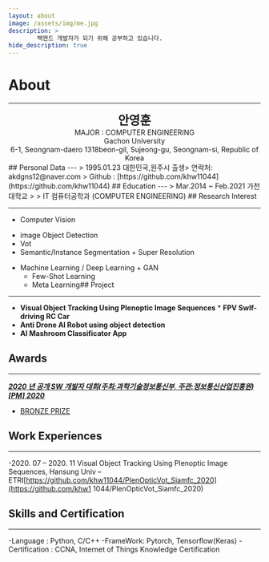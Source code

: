 ```yaml
---
layout: about
image: /assets/img/me.jpg
description: >
		백엔드 개발자가 되기 위해 공부하고 있습니다.
hide_description: true
---
```


# About
<!--author-->
***
<center>
<span style="font-size:170%;font-weight:bold"> 안영훈
</span>
</center>
<center>MAJOR : COMPUTER ENGINEERING</center>
<center>Gachon University</center>
<center>6-1, Seongnam-daero 1318beon-gil, Sujeong-gu, Seongnam-si, Republic of Korea</center>
## Personal Data
---
> 1995.01.23 대한민국,원주시 출생> 연락처: akdgns12@naver.com
> Github : [https://github.com/khw11044](https://github.com/khw11044) ## Education
---
> Mar.2014 ~ Feb.2021 가천대학교
>
> IT 컴퓨터공학과 (COMPUTER ENGINEERING)
## Research Interest
 
---
* Computer Vision
+ image Object Detection
+ Vot
+ Semantic/Instance Segmentation + Super Resolution
* Machine Learning / Deep Learning + GAN
    + Few-Shot Learning
    + Meta Learning## Project
---
* **Visual Object Tracking Using Plenoptic Image Sequences** * **FPV Swlf-driving RC Car**
* **Anti Drone AI Robot using object detection**
* **AI Mashroom Classificator App**
## Awards
---
[***2020 년 공개 SW 개발자 대회(주최:과학기술정보통신부, 주관:정보통신산업진흥원)[PM] 2020***](https://www.youtube.com/watch?v=ah9MZQ0PjMI&t=60s)
- [BRONZE PRIZE](https://blog.naver.com/khw11044/222152408161)</a>
## Work Experiences
---
-2020. 07 – 2020. 11
Visual Object Tracking Using Plenoptic Image Sequences, Hansung Univ – ETRI[https://github.com/khw11044/PlenOpticVot_Siamfc_2020](https://github.com/khw1 1044/PlenOpticVot_Siamfc_2020)
## Skills and Certification
---
-Language : Python, C/C++
-FrameWork: Pytorch, Tensorflow(Keras)
-Certification : CCNA, Internet of Things Knowledge Certification